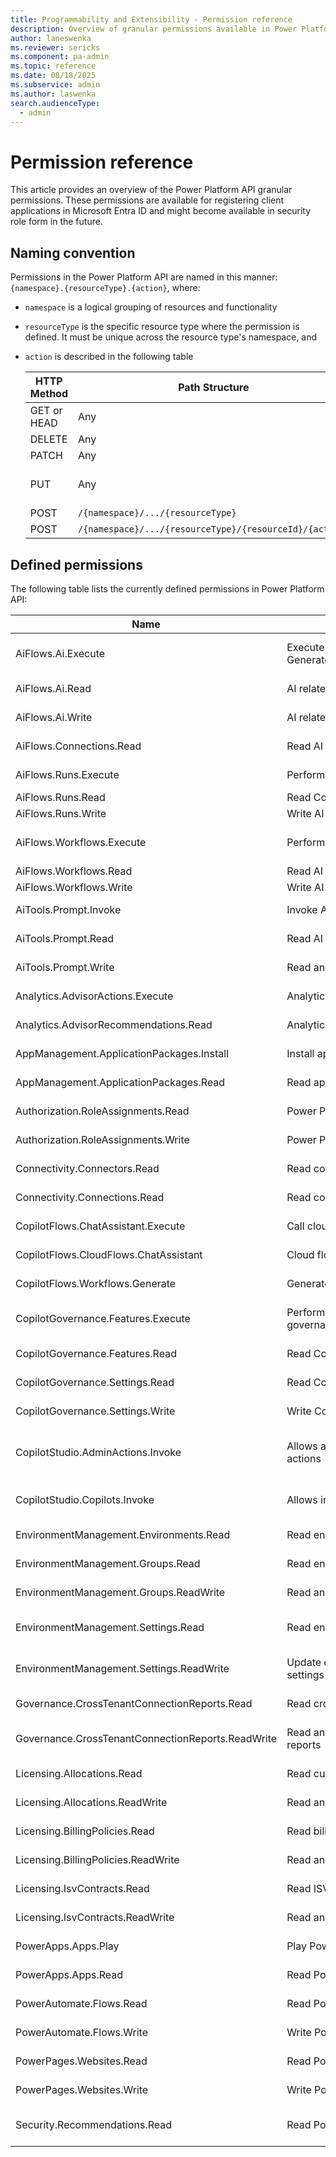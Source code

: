 ```yaml
---
title: Programmability and Extensibility - Permission reference
description: Overview of granular permissions available in Power Platform programmability tools
author: laneswenka
ms.reviewer: sericks
ms.component: pa-admin
ms.topic: reference
ms.date: 08/18/2025
ms.subservice: admin
ms.author: laswenka
search.audienceType: 
  - admin
---
```


# Permission reference

This article provides an overview of the Power Platform API granular permissions. These permissions are available for registering client applications in Microsoft Entra ID and might become available in security role form in the future.

## Naming convention

Permissions in the Power Platform API are named in this manner: `{namespace}.{resourceType}.{action}`, where:

* `namespace` is a logical grouping of resources and functionality
* `resourceType` is the specific resource type where the permission is defined. It must be unique across the resource type's namespace, and
* `action` is described in the following table

  HTTP Method | Path Structure | Action Name(s)
  ----------- | -------------- | --------------
  GET or HEAD | Any            | Read
  DELETE      | Any            | Delete
  PATCH       | Any            | Update
  PUT         | Any            | Create and Update
  POST        | `/{namespace}/.../{resourceType}` | Create
  POST        | `/{namespace}/.../{resourceType}/{resourceId}/{action}` | `{action}`

## Defined permissions

The following table lists the currently defined permissions in Power Platform API:

Name | Display name | Description
---- | ------------ | -----------
AiFlows.Ai.Execute | Execute AI related operations (like Generate) on AI flow | Allows you to execute AI-related operations (like Generate) on AI flows.
AiFlows.Ai.Read | AI related read operations on AI flow | Allows you to do AI-related read operations on AI flows.
AiFlows.Ai.Write | AI related write operations on AI flow | Allows you to do AI-related write operations on AI flows.
AiFlows.Connections.Read | Read AI flow connection | Allows reading AI flow connections.
AiFlows.Runs.Execute | Perform actions on AI flow run | Allows performing actions on AI flow runs.
AiFlows.Runs.Read | Read Copilot flow run | Allows reading AI flow runs.
AiFlows.Runs.Write | Write AI flow run | Allows writing AI flow runs.
AiFlows.Workflows.Execute | Perform actions (like activate) AI flow | Allows you to perform actions (like activate) on AI flows.
AiFlows.Workflows.Read | Read AI flow | Allows reading AI flows.
AiFlows.Workflows.Write | Write AI flow | Allows writing AI flows.
AiTools.Prompt.Invoke | Invoke AI prompts | Allows invoking of AI prompts.
AiTools.Prompt.Read | Read AI prompts | Allows reading of AI prompts.
AiTools.Prompt.Write | Read and write AI prompts | Allows reading and writing of AI prompts.
Analytics.AdvisorActions.Execute | Analytics.AdvisorActions.Execute | Allows users to execute advisor actions.
Analytics.AdvisorRecommendations.Read | Analytics.AdvisorRecommendations.Read | Allows users to read advisor recommendations.
AppManagement.ApplicationPackages.Install | Install application packages | Allows installing application packages.
AppManagement.ApplicationPackages.Read | Read application packages | Allows reading of application packages.
Authorization.RoleAssignments.Read | Power Platform role assignment reader | Allows reading of Power Platform role assignments.
Authorization.RoleAssignments.Write | Power Platform role assignment writer | Allows assigning of Power Platform role assignments.
Connectivity.Connectors.Read | Read connectors | Allows reading of connectors.
Connectivity.Connections.Read | Read connections | Allows reading of connections.
CopilotFlows.ChatAssistant.Execute | Call cloud flows chat assistant | Allows calling cloud flows chat assistant.
CopilotFlows.CloudFlows.ChatAssistant | Cloud flows chat assistant | Allows cloud flows chat assistant.
CopilotFlows.Workflows.Generate | Generate Copilot flow suggestion | Allows generating Copilot flow suggestions.
CopilotGovernance.Features.Execute | Perform actions related to Copilot governance features | Permission required to perform actions related to Copilot governance features.
CopilotGovernance.Features.Read | Read Copilot governance features | Permission required to read Copilot governance features.
CopilotGovernance.Settings.Read | Read Copilot governance settings | Permission required to read Copilot governance settings.
CopilotGovernance.Settings.Write | Write Copilot governance settings | Permission required to write Copilot governance settings.
CopilotStudio.AdminActions.Invoke | Allows admins to invoke administrative actions | Allow admins to invoke administrative actions on agents created in Microsoft Copilot Studio.
CopilotStudio.Copilots.Invoke | Allows invoking Copilots | Allows interacting with authenticated Copilots hosted by Copilot Studio.
EnvironmentManagement.Environments.Read | Read environments | Allows reading of environments.
EnvironmentManagement.Groups.Read | Read environment groups | Allows reading of environment groups.
EnvironmentManagement.Groups.ReadWrite | Read and write environment groups | Allows reading and writing of environment groups.
EnvironmentManagement.Settings.Read | Read environment management settings | Allows reading of Environment Management Settings
EnvironmentManagement.Settings.ReadWrite | Update environment management settings | Allows update of environment management settings.
Governance.CrossTenantConnectionReports.Read | Read cross-tenant connection reports | Allows reading cross-tenant connection reports
Governance.CrossTenantConnectionReports.ReadWrite | Read and write cross-tenant connection reports | Allows reading and writing of cross-tenant connection reports.
Licensing.Allocations.Read | Read currency allocations | Allows reading currency allocations.
Licensing.Allocations.ReadWrite | Read and write currency allocations | Allows reading and writing of currency allocations.
Licensing.BillingPolicies.Read | Read billing policies | Allows reading of billing policies.
Licensing.BillingPolicies.ReadWrite | Read and write billing policies | Allows read and writing of billing policies.
Licensing.IsvContracts.Read | Read ISV contracts | Allows reading of ISV contracts.
Licensing.IsvContracts.ReadWrite | Read and write ISV contracts | Allows reading and writing of ISV contracts.
PowerApps.Apps.Play | Play Power Apps | Allows playing of Power Apps applications.
PowerApps.Apps.Read | Read Power App | Allows reading of Power Apps applications.
PowerAutomate.Flows.Read | Read Power Automate flows | Allows reading of Power Automate flows.
PowerAutomate.Flows.Write | Write Power Automate flows | Allows writing of Power Automate flows.
PowerPages.Websites.Read | Read Power Pages websites | Allows reading of Power Pages websites.
PowerPages.Websites.Write | Write Power Pages websites | Allows writing of Power Pages websites.
Security.Recommendations.Read | Read Power Platform security information | Allows reading of security recommendations in Power Platform.
